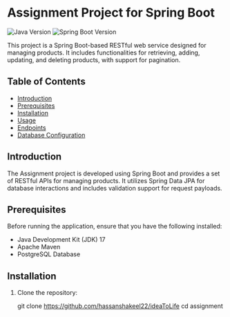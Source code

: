 # Assignment Project for Spring Boot

![Java Version](https://img.shields.io/badge/Java-17-blue)
![Spring Boot Version](https://img.shields.io/badge/Spring%20Boot-3.2.1-brightgreen)

This project is a Spring Boot-based RESTful web service designed for managing products. It includes functionalities for retrieving, adding, updating, and deleting products, with support for pagination.

## Table of Contents

- [Introduction](#introduction)
- [Prerequisites](#prerequisites)
- [Installation](#installation)
- [Usage](#usage)
- [Endpoints](#endpoints)
- [Database Configuration](#database-configuration)

## Introduction

The Assignment project is developed using Spring Boot and provides a set of RESTful APIs for managing products. It utilizes Spring Data JPA for database interactions and includes validation support for request payloads.

## Prerequisites

Before running the application, ensure that you have the following installed:

- Java Development Kit (JDK) 17
- Apache Maven
- PostgreSQL Database

## Installation

1. Clone the repository:

   git clone https://github.com/hassanshakeel22/ideaToLife
   cd assignment
